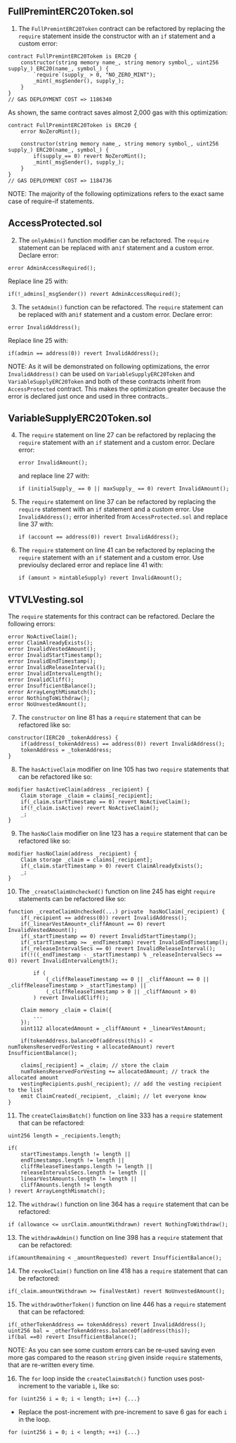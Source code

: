 ## **FullPremintERC20Token.sol**

1. The `FullPremintERC20Token` contract can be refactored by replacing the `require` statement inside the constructor with an `if` statement and a custom error:

```
contract FullPremintERC20Tokem is ERC20 {
    constructor(string memory name_, string memory symbol_, uint256 supply_) ERC20(name_, symbol_) {
        `require`(supply_ > 0, "NO_ZERO_MINT");
        _mint(_msgSender(), supply_);
    }
}
// GAS DEPLOYMENT COST => 1186340
```

As shown, the same contract saves almost 2,000 gas with this optimization:

```
contract FullPremintERC20Token is ERC20 {
    error NoZeroMint();

    constructor(string memory name_, string memory symbol_, uint256 supply_) ERC20(name_, symbol_) {
        if(supply_== 0) revert NoZeroMint();
        _mint(_msgSender(), supply_);
    }
}
// GAS DEPLOYMENT COST => 1184736
```

NOTE: The majority of the following optimizations refers to the exact same case of require-if statements.

## **AccessProtected.sol**

2. The `onlyAdmin()` function modifier can be refactored. The `require` statement can be replaced with an`ìf` statement and a custom error. Declare error:

`error AdminAccessRequired();`

Replace line 25 with:

```
if(!_admins[_msgSender()) revert AdminAccessRequired();
```

3. The `setAdmin()` function can be refactored. The `require` statement can be replaced with an`ìf` statement and a custom error. Declare error:

`error InvalidAddress();`

Replace line 25 with:

```
if(admin == address(0)) revert InvalidAddress();
```

NOTE: As it will be demonstrated on following optimizations, the error `InvalidAddress()` can be used on `VariableSupplyERC20Token` and `VariableSupplyERC20Token` and both of these contracts inherit from `AccessProtected` contract. This makes the optimization greater because the error is declared just once and used in three contracts..

## **VariableSupplyERC20Token.sol**

4. The `require` statement on line 27 can be refactored by replacing the `require` statement with an `if` statement and a custom error. Declare error:

   `error InvalidAmount();`

   and replace line 27 with:

   `if (initialSupply_ == 0 || maxSupply_ == 0) revert InvalidAmount();`

5. The `require` statement on line 37 can be refactored by replacing the `require` statement with an `if` statement and a custom error. Use `InvalidAddress();` error inherited from `AccessProtected.sol` and replace line 37 with:

   `if (account == address(0)) revert InvalidAddress();`

6. The `require` statement on line 41 can be refactored by replacing the `require` statement with an `if` statement and a custom error. Use previoulsy declared error and replace line 41 with:

   `if (amount > mintableSupply) revert InvalidAmount();`

## **VTVLVesting.sol**

The `require` statements for this contract can be refactored. Declare the following errors:

```
error NoActiveClaim();
error ClaimAlreadyExists();
error InvalidVestedAmount();
error InvalidStartTimestamp();
error InvalidEndTimestamp();
error InvalidReleaseInterval();
error InvalidIntervalLength();
error InvalidCliff();
error InsufficientBalance();
error ArrayLengthMismatch();
error NothingToWithdraw();
error NoUnvestedAmount();
```

7. The `constructor` on line 81 has a `require` statement that can be refactored like so:

```
constructor(IERC20 _tokenAddress) {
	if(address(_tokenAddress) == address(0)) revert InvalidAddress();
	tokenAddress = _tokenAddress;
}
```

8. The `hasActiveClaim` modifier on line 105 has two `require` statements that can be refactored like so:

```
modifier hasActiveClaim(address _recipient) {
	Claim storage _claim = claims[_recipient];
	if(_claim.startTimestamp == 0) revert NoActiveClaim();
	if(!_claim.isActive) revert NoActiveClaim();
	_;
}
```

9. The `hasNoClaim` modifier on line 123 has a `require` statement that can be refactored like so:

```
modifier hasNoClaim(address _recipient) {
	Claim storage _claim = claims[_recipient];
	if(_claim.startTimestamp > 0) revert ClaimAlreadyExists();
	_;
}
```

10. The `_createClaimUnchecked()` function on line 245 has eight `require` statements can be refactored like so:

```
function _createClaimUnchecked(...) private  hasNoClaim(_recipient) {
	if(_recipient == address(0)) revert InvalidAddress();
	if(_linearVestAmount+_cliffAmount == 0) revert InvalidVestedAmount();
	if(_startTimestamp == 0) revert InvalidStartTimestamp();
	if(_startTimestamp >= _endTimestamp) revert InvalidEndTimestamp();
	if(_releaseIntervalSecs == 0) revert InvalidReleaseInterval();
	if(!((_endTimestamp - _startTimestamp) % _releaseIntervalSecs == 0)) revert InvalidIntervalLength();

		if (
			(_cliffReleaseTimestamp == 0 || _cliffAmount == 0 || _cliffReleaseTimestamp > _startTimestamp) ||
			(_cliffReleaseTimestamp > 0 || _cliffAmount > 0)
		) revert InvalidCliff();

	Claim memory _claim = Claim({
		...
	});
	uint112 allocatedAmount = _cliffAmount + _linearVestAmount;

	if(tokenAddress.balanceOf(address(this)) < numTokensReservedForVesting + allocatedAmount) revert InsufficientBalance();

	claims[_recipient] = _claim; // store the claim
	numTokensReservedForVesting += allocatedAmount; // track the allocated amount
	vestingRecipients.push(_recipient); // add the vesting recipient to the list
	emit ClaimCreated(_recipient, _claim); // let everyone know
}

```

11. The `createClaimsBatch()` function on line 333 has a `require` statement that can be refactored:

```
uint256 length = _recipients.length;

if(
	startTimestamps.length != length ||
	endTimestamps.length != length ||
	cliffReleaseTimestamps.length != length ||
	releaseIntervalsSecs.length != length ||
	linearVestAmounts.length != length ||
	cliffAmounts.length != length
) revert ArrayLengthMismatch();
```

12. The `withdraw()` function on line 364 has a `require` statement that can be refactored:

```
if (allowance <= usrClaim.amountWithdrawn) revert NothingToWithdraw();
```

13. The `withdrawAdmin()` function on line 398 has a `require` statement that can be refactored:

```
if(amountRemaining < _amountRequested) revert InsufficientBalance();
```

14. The `revokeClaim()` function on line 418 has a `require` statement that can be refactored:

```
if(_claim.amountWithdrawn >= finalVestAmt) revert NoUnvestedAmount();
```

15. The `withdrawOtherToken()` function on line 446 has a `require` statement that can be refactored:

```
if(_otherTokenAddress == tokenAddress) revert InvalidAddress();
uint256 bal = _otherTokenAddress.balanceOf(address(this));
if(bal ==0) revert InsufficientBalance();
```

NOTE: As you can see some custom errors can be re-used saving even more gas compared to the reason `string` given inside `require` statements, that are re-written every time.

16. The `for` loop inside the `createClaimsBatch()` function uses post-increment to the variable `i`, like so:

`for (uint256 i = 0; i < length; i++) {...}`

- Replace the post-increment with pre-increment to save 6 gas for each `i` in the loop.

`for (uint256 i = 0; i < length; ++i) {...}`
